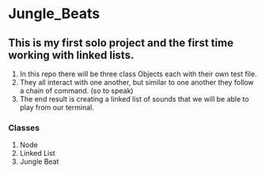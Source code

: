 # Jungle_Beats

## This is my first solo project and the first time working with linked lists.
1. In this repo there will be three class Objects each with their own test file.
2. They all interact with one another, but similar to one another they follow a chain of command. 
(so to speak)
3. The end result is creating a linked list of sounds that we will be able to play from our terminal.

### Classes
1. Node
2. Linked List
3. Jungle Beat
